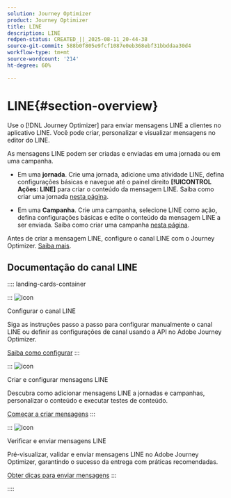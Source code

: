 ```yaml
---
solution: Journey Optimizer
product: Journey Optimizer
title: LINE
description: LINE
redpen-status: CREATED_||_2025-08-11_20-44-38
source-git-commit: 588b0f805e9fcf1087e0eb368ebf31bbddaa30d4
workflow-type: tm+mt
source-wordcount: '214'
ht-degree: 60%

---
```



# LINE{#section-overview}


Use o [!DNL Journey Optimizer] para enviar mensagens LINE a clientes no aplicativo LINE. Você pode criar, personalizar e visualizar mensagens no editor do LINE.

As mensagens LINE podem ser criadas e enviadas em uma jornada ou em uma campanha. 

* Em uma **jornada**. Crie uma jornada, adicione uma atividade LINE, defina configurações básicas e navegue até o painel direito **[!UICONTROL Ações: LINE]** para criar o conteúdo da mensagem LINE. Saiba como criar uma jornada [nesta página](../using/building-journeys/journey-gs.md).

* Em uma **Campanha**. Crie uma campanha, selecione LINE como ação, defina configurações básicas e edite o conteúdo da mensagem LINE a ser enviada. Saiba como criar uma campanha [nesta página](../using/campaigns/create-campaign.md#configure).

Antes de criar a mensagem LINE, configure o canal LINE com o Journey Optimizer. [Saiba mais](../using/line/line-configuration.md).

## Documentação do canal LINE

:::: landing-cards-container

:::
![icon](https://cdn.experienceleague.adobe.com/icons/gear.svg)

Configurar o canal LINE

Siga as instruções passo a passo para configurar manualmente o canal LINE ou definir as configurações de canal usando a API no Adobe Journey Optimizer.

[Saiba como configurar](../using/line/line-configuration.md)
:::

:::
![icon](https://cdn.experienceleague.adobe.com/icons/list-check.svg)

Criar e configurar mensagens LINE

Descubra como adicionar mensagens LINE a jornadas e campanhas, personalizar o conteúdo e executar testes de conteúdo.

[Começar a criar mensagens](../using/line/create-line.md)
:::

:::
![icon](https://cdn.experienceleague.adobe.com/icons/bullseye.svg)

Verificar e enviar mensagens LINE

Pré-visualizar, validar e enviar mensagens LINE no Adobe Journey Optimizer, garantindo o sucesso da entrega com práticas recomendadas.

[Obter dicas para enviar mensagens](../using/line/send-line.md)
:::

::::
